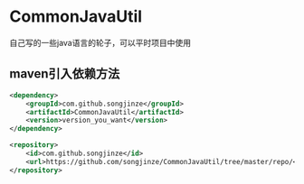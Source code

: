 # CommonJavaUtil
自己写的一些java语言的轮子，可以平时项目中使用

## maven引入依赖方法

```xml
<dependency>
    <groupId>com.github.songjinze</groupId>
    <artifactId>CommonJavaUtil</artifactId>
    <version>version_you_want</version>
</dependency>
```
```xml
<repository>
    <id>com.github.songjinze</id>
    <url>https://github.com/songjinze/CommonJavaUtil/tree/master/repo/</url>
</repository>
```